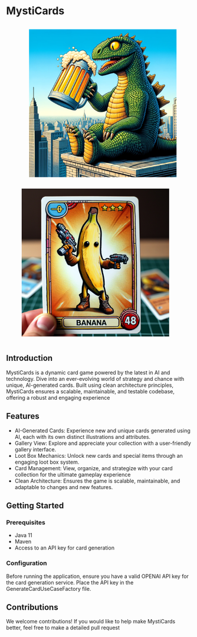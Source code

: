 # MystiCards

<div align="center">

  <figure style="display: inline-block; text-align: center; margin-right: 20px;">
    <img src="src/db/CardTBA/godzilla.png" alt="First Image" width="400"/>

  </figure>

  <figure style="display: inline-block; text-align: center; margin-left: 20px;">
    <img src="src/db/CardTBA/img-SD4xfRmTuqBt80uUXmstxKtx.png" alt="Second Image" width="400"/>

  </figure>

</div>

## Introduction 

MystiCards is a dynamic card game powered by the latest in AI and technology. Dive into an ever-evolving world of strategy and chance with unique, AI-generated cards. Built using clean architecture principles, MystiCards ensures a scalable, maintainable, and testable codebase, offering a robust and engaging experience










## Features

- AI-Generated Cards: Experience new and unique cards generated using AI, each with its own distinct illustrations and attributes.
- Gallery View: Explore and appreciate your collection with a user-friendly gallery interface.
- Loot Box Mechanics: Unlock new cards and special items through an engaging loot box system.
- Card Management: View, organize, and strategize with your card collection for the ultimate gameplay experience
- Clean Architecture: Ensures the game is scalable, maintainable, and adaptable to changes and new features.

## Getting Started

### Prerequisites

  - Java 11 
 -  Maven 
-   Access to an API key for card generation 

### Configuration
Before running the application, ensure you have a valid OPENAI API key for the card generation service. Place the API key in the  GenerateCardUseCaseFactory file.


## Contributions
We welcome contributions! If you would like to help make MystiCards better, feel free to make a detailed pull request
